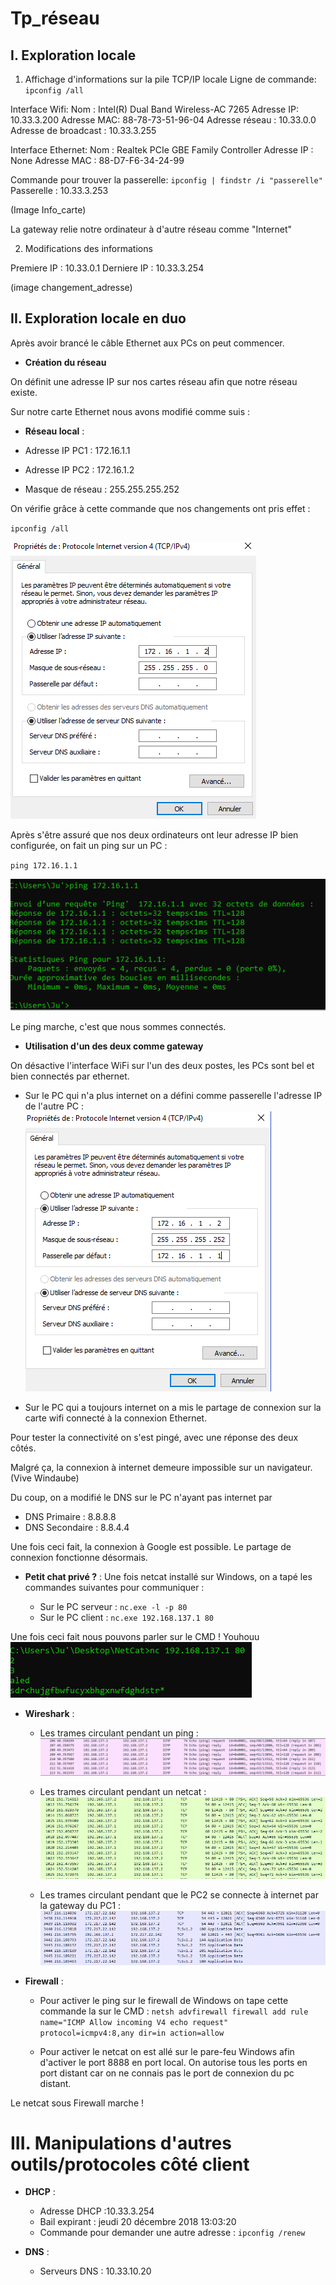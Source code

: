 # Tp_réseau

## I. Exploration locale

1. Affichage d'informations sur la pile TCP/IP locale
Ligne de commande: `ipconfig /all`

Interface Wifi:
Nom : Intel(R) Dual Band Wireless-AC 7265
Adresse IP: 10.33.3.200
Adresse MAC: 88-78-73-51-96-04
Adresse réseau : 10.33.0.0
Adresse de broadcast : 10.33.3.255

Interface Ethernet:
Nom : Realtek PCIe GBE Family Controller
Adresse IP : None
Adresse MAC : 88-D7-F6-34-24-99

Commande pour trouver la passerelle: `ipconfig | findstr /i "passerelle"`
Passerelle : 10.33.3.253


(Image Info_carte)

La gateway relie notre ordinateur à d'autre réseau comme "Internet"

2. Modifications des informations

Premiere IP : 10.33.0.1
Derniere IP : 10.33.3.254

(image changement_adresse)

## II. Exploration locale en duo

  

Après avoir brancé le câble Ethernet aux PCs on peut commencer.

*  **Création du réseau**

  
On définit une adresse IP sur nos cartes réseau afin que notre réseau existe.

Sur notre carte Ethernet nous avons modifié comme suis :

*  **Réseau local** :

* Adresse IP PC1 : 172.16.1.1

* Adresse IP PC2 : 172.16.1.2

* Masque de réseau : 255.255.255.252

  
  

On vérifie grâce à cette commande que nos changements ont pris effet :

  
  

`ipconfig /all`

  
  

![Image du réseau local](/images/duo_changeip.PNG)

  
  

Après s'être assuré que nos deux ordinateurs ont leur adresse IP bien configurée, on fait un ping sur un PC :

  
  

`ping 172.16.1.1`

  

![Ping local](/images/pinglocal.PNG)

  
  

Le ping marche, c'est que nous sommes connectés.

*  **Utilisation d'un des deux comme gateway**

On désactive l'interface WiFi sur l'un des deux postes,
les PCs sont bel et bien connectés par ethernet.
* Sur le PC qui n'a plus internet on a défini comme passerelle l'adresse IP de l'autre PC :
![Passerelle](/images/duo_connected.PNG)

* Sur le PC qui a toujours internet on a mis le partage de connexion sur la carte wifi connecté à la connexion Ethernet.

Pour tester la connectivité on s'est pingé, avec une réponse des deux côtés.

Malgré ça, la connexion à internet demeure impossible sur un navigateur. (Vive Windaube) 

Du coup, on a modifié le DNS sur le PC n'ayant pas internet par 
* DNS Primaire : 8.8.8.8
* DNS Secondaire : 8.8.4.4

Une fois ceci fait, la connexion à Google est possible.
Le partage de connexion fonctionne désormais.

*  **Petit chat privé ?** :
Une fois netcat installé sur Windows, on a tapé les commandes suivantes pour communiquer :

	* Sur le PC serveur : `nc.exe -l -p 80`
	* Sur le PC client : `nc.exe 192.168.137.1 80`
	
Une fois ceci fait nous pouvons parler sur le CMD ! Youhouu
![Connected](/images/duo_netcat.PNG)

*  **Wireshark** :
	* Les trames circulant pendant un ping :
![Trames](/images/duo_wping.PNG)

	* Les trames circulant pendant un netcat :
![Trames](/images/duo_wnetcat.PNG)

	* Les trames circulant pendant que le PC2 se connecte à internet par la gateway du PC1 :
![Trames](/images/duo_wgateway.PNG)

*  **Firewall** :
	* Pour activer le ping sur le firewall de Windows on tape cette commande la sur le CMD :
`netsh advfirewall firewall add rule name="ICMP Allow incoming V4 echo request" protocol=icmpv4:8,any dir=in action=allow`

	* Pour activer le netcat on est allé sur le pare-feu Windows afin d'activer le port 8888 en port local.
On autorise tous les ports en port distant car on ne connais pas le port de connexion du pc distant.

Le netcat sous Firewall marche !

# III. Manipulations d'autres outils/protocoles côté client

*  **DHCP** : 
	* Adresse DHCP :10.33.3.254
	* Bail expirant : jeudi 20 décembre 2018 13:03:20
	* Commande pour demander une autre adresse : `ipconfig /renew`

* **DNS** :
	* Serveurs DNS : 10.33.10.20
	
	

